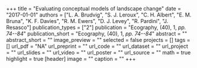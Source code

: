 +++
title = "Evaluating conceptual models of landscape change"
date = "2017-01-01"
authors = ["L. A. Brudvig", "S. J. Leroux", "C. H. Albert", "E. M. Bruna", "K. F. Davies", "R. M. Ewers", "D. J. Levey", "R. Pardini", "J. Resasco"]
publication_types = ["2"]
publication = "Ecography, (40), 1, _pp. 74--84_"
publication_short = "Ecography, (40), 1, _pp. 74--84_"
abstract = ""
abstract_short = ""
image_preview = ""
selected = false
projects = []
tags = []
url_pdf = "NA"
url_preprint = ""
url_code = ""
url_dataset = ""
url_project = ""
url_slides = ""
url_video = ""
url_poster = ""
url_source = ""
math = true
highlight = true
[header]
image = ""
caption = ""
+++
